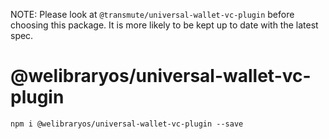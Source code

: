 NOTE: Please look at `@transmute/universal-wallet-vc-plugin` before choosing this package. It is more likely to be kept up to date with the latest spec.

# @welibraryos/universal-wallet-vc-plugin

```
npm i @welibraryos/universal-wallet-vc-plugin --save
```
